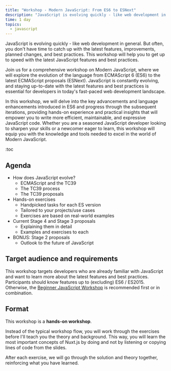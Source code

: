 ```yaml
---
title: "Workshop - Modern JavaScript: From ES6 to ESNext"
description: "JavaScript is evolving quickly - like web development in general. But often, you don't have time to catch up with the latest features, improvements, planned changes, and best practices. This workshop will help you to get up to speed with the latest JavaScript features and best practices."
time: 1 day
topics:
  - javascript
---
```


JavaScript is evolving quickly - like web development in general. But often, you don't have time to catch up with the latest features, improvements, planned changes, and best practices. This workshop will help you to get up to speed with the latest JavaScript features and best practices.

Join us for a comprehensive workshop on Modern JavaScript, where we will explore the evolution of the language from ECMAScript 6 (ES6) to the latest ECMAScript proposals (ESNext). JavaScript is constantly evolving, and staying up-to-date with the latest features and best practices is essential for developers in today's fast-paced web development landscape.

In this workshop, we will delve into the key advancements and language enhancements introduced in ES6 and progress through the subsequent iterations, providing hands-on experience and practical insights that will empower you to write more efficient, maintainable, and expressive JavaScript code. Whether you are a seasoned JavaScript developer looking to sharpen your skills or a newcomer eager to learn, this workshop will equip you with the knowledge and tools needed to excel in the world of Modern JavaScript.

:toc

## Agenda

* How does JavaScript evolve?
  * ECMAScript and the TC39
  * The TC39 process
  * The TC39 proposals
* Hands-on exercises
  * Handpicked tasks for each ES version
  * Tailored to your projects/use cases
  * Exercises are based on real-world examples
* Current Stage 4 and Stage 3 proposals
  * Explaining them in detail
  * Examples and exercises to each
* BONUS: Stage 2 proposals
  * Outlook to the future of JavaScript

## Target audience and requirements

This workshop targets developers who are already familiar with JavaScript and want to learn more about the latest features and best practices. Participants should know features up to (excluding) ES6 / ES2015. Otherwise, the [Beginner JavaScript Workshop](/workshops/javascript-beginner) is recommended first or in combination.

## Format

This workshop is a **hands-on workshop**.

Instead of the typical workshop flow, you will work through the exercises before I'll teach you the theory and background. This way, you will learn the most important concepts of Nuxt.js by doing and not by listening or copying lines of code from the slides.

After each exercise, we will go through the solution and theory together, reinforcing what you have learned.
